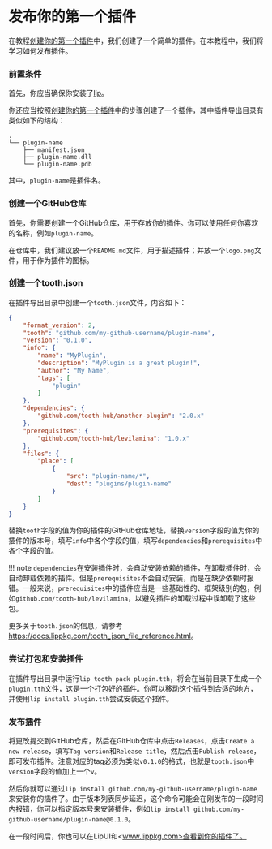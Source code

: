 # 发布你的第一个插件

在教程[创建你的第一个插件](create_your_first_plugin.md)中，我们创建了一个简单的插件。在本教程中，我们将学习如何发布插件。

### 前置条件

首先，你应当确保你安装了[lip](https://github.com/lippkg/lip)。

你还应当按照[创建你的第一个插件](create_your_first_plugin.md)中的步骤创建了一个插件，其中插件导出目录有类似如下的结构：

```
.
└── plugin-name
    ├── manifest.json
    ├── plugin-name.dll
    └── plugin-name.pdb
```

其中，`plugin-name`是插件名。

### 创建一个GitHub仓库

首先，你需要创建一个GitHub仓库，用于存放你的插件。你可以使用任何你喜欢的名称，例如`plugin-name`。

在仓库中，我们建议放一个`README.md`文件，用于描述插件；并放一个`logo.png`文件，用于作为插件的图标。

### 创建一个tooth.json

在插件导出目录中创建一个`tooth.json`文件，内容如下：

```json
{
    "format_version": 2,
    "tooth": "github.com/my-github-username/plugin-name",
    "version": "0.1.0",
    "info": {
        "name": "MyPlugin",
        "description": "MyPlugin is a great plugin!",
        "author": "My Name",
        "tags": [
            "plugin"
        ]
    },
    "dependencies": {
        "github.com/tooth-hub/another-plugin": "2.0.x"
    },
    "prerequisites": {
        "github.com/tooth-hub/levilamina": "1.0.x"
    },
    "files": {
        "place": [
            {
                "src": "plugin-name/*",
                "dest": "plugins/plugin-name"
            }
        ]
    }
}
```

替换`tooth`字段的值为你的插件的GitHub仓库地址，替换`version`字段的值为你的插件的版本号，填写`info`中各个字段的值，填写`dependencies`和`prerequisites`中各个字段的值。

!!! note
    `dependencies`在安装插件时，会自动安装依赖的插件，在卸载插件时，会自动卸载依赖的插件。但是`prerequisites`不会自动安装，而是在缺少依赖时报错。一般来说，`prerequisites`中的插件应当是一些基础性的、框架级别的包，例如`github.com/tooth-hub/levilamina`，以避免插件的卸载过程中误卸载了这些包。

更多关于`tooth.json`的信息，请参考<https://docs.lippkg.com/tooth_json_file_reference.html>。

### 尝试打包和安装插件

在插件导出目录中运行`lip tooth pack plugin.tth`，将会在当前目录下生成一个`plugin.tth`文件，这是一个打包好的插件。你可以移动这个插件到合适的地方，并使用`lip install plugin.tth`尝试安装这个插件。

### 发布插件

将更改提交到GitHub仓库，然后在GitHub仓库中点击`Releases`，点击`Create a new release`，填写`Tag version`和`Release title`，然后点击`Publish release`，即可发布插件。注意对应的tag必须为类似`v0.1.0`的格式，也就是`tooth.json`中`version`字段的值加上一个`v`。

然后你就可以通过`lip install github.com/my-github-username/plugin-name`来安装你的插件了。由于版本列表同步延迟，这个命令可能会在刚发布的一段时间内报错，你可以指定版本号来安装插件，例如`lip install github.com/my-github-username/plugin-name@0.1.0`。

在一段时间后，你也可以在LipUI和<www.lippkg.com>查看到你的插件了。
